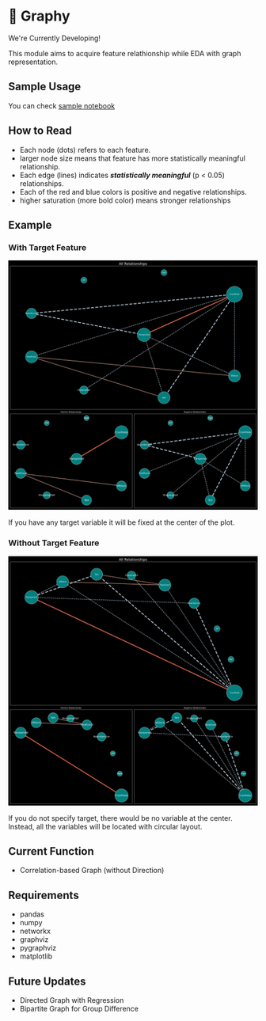 # 👷 Graphy

We're Currently Developing!

This module aims to acquire feature relathionship while EDA with graph representation. 

## Sample Usage

You can check [sample notebook](sample/sample.ipynb)

## How to Read
- Each node (dots) refers to each feature. 
- larger node size means that feature has more statistically meaningful relationship.
- Each edge (lines) indicates ***statistically meaningful*** (p < 0.05) relationships. 
- Each of the red and blue colors is positive and negative relationships.
- higher saturation (more bold color) means stronger relationships


## Example 

### With Target Feature 

![sampleImgs1](sample_img/target.png)

If you have any target variable it will be fixed at the center of the plot.


### Without Target Feature
![sampleImgs2](sample_img/no_target.png)

If you do not specify target, there would be no variable at the center.
Instead, all the variables will be located with circular layout.


## Current Function
- Correlation-based Graph (without Direction)

## Requirements

- pandas
- numpy
- networkx
- graphviz
- pygraphviz
- matplotlib

## Future Updates

- Directed Graph with Regression
- Bipartite Graph for Group Difference
